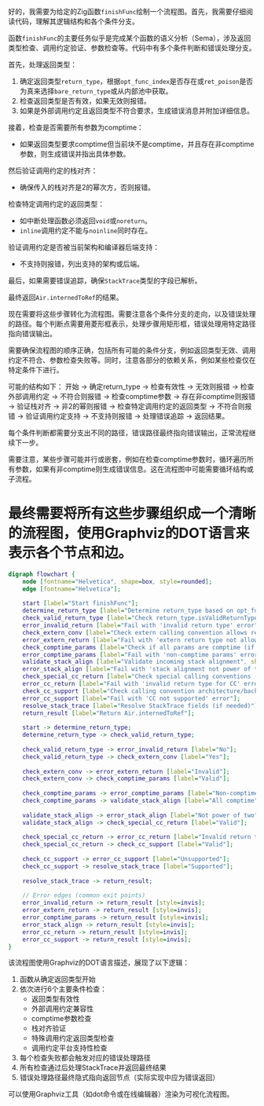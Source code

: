 好的，我需要为给定的Zig函数`finishFunc`绘制一个流程图。首先，我需要仔细阅读代码，理解其逻辑结构和各个条件分支。

函数`finishFunc`的主要任务似乎是完成某个函数的语义分析（Sema），涉及返回类型检查、调用约定验证、参数检查等。代码中有多个条件判断和错误处理分支。

首先，处理返回类型：
1. 确定返回类型`return_type`，根据`opt_func_index`是否存在或`ret_poison`是否为真来选择`bare_return_type`或从内部池中获取。
2. 检查返回类型是否有效，如果无效则报错。
3. 如果是外部调用约定且返回类型不符合要求，生成错误消息并附加详细信息。

接着，检查是否需要所有参数为comptime：
- 如果返回类型要求comptime但当前块不是comptime，并且存在非comptime参数，则生成错误并指出具体参数。

然后验证调用约定的栈对齐：
- 确保传入的栈对齐是2的幂次方，否则报错。

检查特定调用约定的返回类型：
- 如中断处理函数必须返回`void`或`noreturn`。
- `inline`调用约定不能与`noinline`同时存在。

验证调用约定是否被当前架构和编译器后端支持：
- 不支持则报错，列出支持的架构或后端。

最后，如果需要错误追踪，确保`StackTrace`类型的字段已解析。

最终返回`Air.internedToRef`的结果。

现在需要将这些步骤转化为流程图。需要注意各个条件分支的走向，以及错误处理的路径。每个判断点需要用菱形框表示，处理步骤用矩形框，错误处理用特定路径指向错误输出。

需要确保流程图的顺序正确，包括所有可能的条件分支，例如返回类型无效、调用约定不符合、参数检查失败等。同时，注意各部分的依赖关系，例如某些检查仅在特定条件下进行。

可能的结构如下：
开始 → 确定return_type → 检查有效性 → 无效则报错 → 检查外部调用约定 → 不符合则报错 → 检查comptime参数 → 存在非comptime则报错 → 验证栈对齐 → 非2的幂则报错 → 检查特定调用约定的返回类型 → 不符合则报错 → 验证调用约定支持 → 不支持则报错 → 处理错误追踪 → 返回结果。

每个条件判断都需要分支出不同的路径，错误路径最终指向错误输出，正常流程继续下一步。

需要注意，某些步骤可能并行或嵌套，例如在检查comptime参数时，循环遍历所有参数，如果有非comptime则生成错误信息。这在流程图中可能需要循环结构或子流程。

最终需要将所有这些步骤组织成一个清晰的流程图，使用Graphviz的DOT语言来表示各个节点和边。
================================================
```dot
digraph flowchart {
    node [fontname="Helvetica", shape=box, style=rounded];
    edge [fontname="Helvetica"];
    
    start [label="Start finishFunc"];
    determine_return_type [label="Determine return_type based on opt_func_index and ret_poison"];
    check_valid_return_type [label="Check return_type.isValidReturnType()", shape=diamond];
    error_invalid_return [label="Fail with 'invalid return type' error"];
    check_extern_conv [label="Check extern calling convention allows return type", shape=diamond];
    error_extern_return [label="Fail with 'extern return type not allowed' error"];
    check_comptime_params [label="Check if all params are comptime (if required)", shape=diamond];
    error_comptime_params [label="Fail with 'non-comptime params' error"];
    validate_stack_align [label="Validate incoming stack alignment", shape=diamond];
    error_stack_align [label="Fail with 'stack alignment not power of two' error"];
    check_special_cc_return [label="Check special calling conventions (e.g. interrupt)", shape=diamond];
    error_cc_return [label="Fail with 'invalid return type for CC' error"];
    check_cc_support [label="Check calling convention architecture/backend support", shape=diamond];
    error_cc_support [label="Fail with 'CC not supported' error"];
    resolve_stack_trace [label="Resolve StackTrace fields (if needed)"];
    return_result [label="Return Air.internedToRef"];
    
    start -> determine_return_type;
    determine_return_type -> check_valid_return_type;
    
    check_valid_return_type -> error_invalid_return [label="No"];
    check_valid_return_type -> check_extern_conv [label="Yes"];
    
    check_extern_conv -> error_extern_return [label="Invalid"];
    check_extern_conv -> check_comptime_params [label="Valid"];
    
    check_comptime_params -> error_comptime_params [label="Non-comptime param exists"];
    check_comptime_params -> validate_stack_align [label="All comptime"];
    
    validate_stack_align -> error_stack_align [label="Not power of two"];
    validate_stack_align -> check_special_cc_return [label="Valid"];
    
    check_special_cc_return -> error_cc_return [label="Invalid return type"];
    check_special_cc_return -> check_cc_support [label="Valid"];
    
    check_cc_support -> error_cc_support [label="Unsupported"];
    check_cc_support -> resolve_stack_trace [label="Supported"];
    
    resolve_stack_trace -> return_result;
    
    // Error edges (common exit points)
    error_invalid_return -> return_result [style=invis];
    error_extern_return -> return_result [style=invis];
    error_comptime_params -> return_result [style=invis];
    error_stack_align -> return_result [style=invis];
    error_cc_return -> return_result [style=invis];
    error_cc_support -> return_result [style=invis];
}
``` 

该流程图使用Graphviz的DOT语言描述，展现了以下逻辑：

1. 函数从确定返回类型开始
2. 依次进行6个主要条件检查：
   - 返回类型有效性
   - 外部调用约定兼容性
   - comptime参数检查
   - 栈对齐验证
   - 特殊调用约定返回类型检查
   - 调用约定平台支持性检查
3. 每个检查失败都会触发对应的错误处理路径
4. 所有检查通过后处理StackTrace并返回最终结果
5. 错误处理路径最终隐式指向返回节点（实际实现中应为错误返回）

可以使用Graphviz工具（如dot命令或在线编辑器）渲染为可视化流程图。